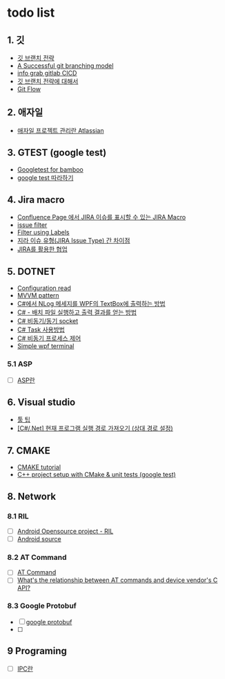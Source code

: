 # todo list

## 1. 깃

- [깃 브랜치 전략](https://hyeon9mak.github.io/git-branch-strategy/)
- [A Successful git branching model](https://nvie.com/posts/a-successful-git-branching-model/)
- [info grab gitlab CICD](https://workshop.infograb.io/gitlab-ci/32_add_order_api/2_create_feature_branch/)
- [깃 브랜치 전략에 대해서](https://tecoble.techcourse.co.kr/post/2021-07-15-git-branch/)
- [Git Flow](https://scottchacon.com/2011/08/31/github-flow.html)

## 2. 애자일

- [애자일 프로젝트 관리란 Atlassian](https://www.atlassian.com/ko/agile/project-management)

## 3. GTEST (google test)

- [Googletest for bamboo](https://marketplace.atlassian.com/apps/1215295/googletest-task?tab=overview&hosting=datacenter)
- [google test 따라하기](https://tttsss77.tistory.com/225)

## 4. Jira macro

- [Confluence Page 에서 JIRA 이슈를 표시할 수 있는 JIRA Macro](https://www.lesstif.com/ats/confluence-page-jira-jira-macro-113345352.html)
- [issue filter](https://www.lesstif.com/jira/issue-filter-18220186.html)
- [Filter using Labels](https://community.atlassian.com/t5/Jira-questions/Filter-using-Labels/qaq-p/1717601)
- [지라 이슈 유형(JIRA Issue Type) 간 차이점](https://www.lesstif.com/jira/jira-issue-type-129008301.html)
- [JIRA를 활용한 협업](https://medium.com/hgmin/devops-jira%EB%A5%BC-%ED%99%9C%EC%9A%A9%ED%95%9C-%ED%98%91%EC%97%85-4f4049a36a56)

## 5. DOTNET

- [Configuration read](https://m.blog.naver.com/PostView.naver?isHttpsRedirect=true&blogId=csaiur&logNo=220837012550)
- [MVVM pattern](1.programming/language/csharp/../../1_2.language/csharp/MVVM/reference.md)
- [C#에서 NLog 메세지를 WPF의 TextBox에 출력하는 방법](https://ivorycirrus.github.io/TIL/csharp-nlog-wpf/)
- [C# - 배치 파일 실행하고 출력 결과를 얻는 방법](https://www.sysnet.pe.kr/2/0/1810?pageno=0)
- [C# 비동기/동기 socket](https://codingcoding.tistory.com/409)
- [C# Task 사용방법](https://codingcoding.tistory.com/415)
- [C# 비동기 프로세스 제어](https://codingcoding.tistory.com/1020)
- [Simple wpf terminal](https://github.com/oriches/Simple.Wpf.Terminal/blob/master/.net%20framework/Simple.Wpf.Terminal/ITerminalEx.cs)

### 5.1 ASP

- [ ] [ASP란](https://blog.naver.com/rlarbtjq7913/221719016736)

## 6. Visual studio

- [툴 팁](https://mainia.tistory.com/6083)
- [[C#/.Net] 현재 프로그램 실행 경로 가져오기 (상대 경로 설정)](https://mirwebma.tistory.com/132)

## 7. CMAKE

- [CMAKE tutorial](https://blog.curaai.dev/2020/02/28/cmake-gtest.html#cmakeliststxt)
- [C++ project setup with CMake & unit tests (google test)](https://raymii.org/s/tutorials/Cpp_project_setup_with_cmake_and_unit_tests.html)

## 8. Network

### 8.1 RIL

- [ ] [Android Opensource project - RIL](https://wladimir-tm4pda.github.io/porting/telephony.html)
- [ ] [Android source](https://source.android.com/docs/core/connect/carrier?hl=ko)

### 8.2 AT Command

- [ ] [AT Command](https://www.emnify.com/developer-blog/at-commands-for-cellular-modules#what-are-at-commands)
- [ ] [What's the relationship between AT commands and device vendor's C API?](https://stackoverflow.com/questions/61314099/whats-the-relationship-between-at-commands-and-device-vendors-c-api)

### 8.3 Google Protobuf

- [ ] [google protobuf](https://bcho.tistory.com/1182)
- [ ]

## 9 Programing

- [ ] [IPC란](https://blog.naver.com/PostView.nhn?blogId=bycho211&logNo=220985701140)
